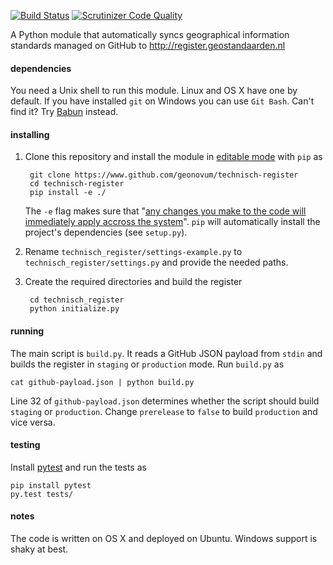 [![Build Status](https://travis-ci.org/Geonovum/technisch-register.svg?branch=master)](https://travis-ci.org/Geonovum/technisch-register)
[![Scrutinizer Code Quality](https://scrutinizer-ci.com/g/Geonovum/technisch-register/badges/quality-score.png?b=master)](https://scrutinizer-ci.com/g/Geonovum/technisch-register/?branch=master)

A Python module that automatically syncs geographical information standards managed on GitHub to http://register.geostandaarden.nl

#### dependencies

You need a Unix shell to run this module. Linux and OS X have one by default. If you have installed `git` on Windows you can use `Git Bash`. Can't find it? Try [Babun](http://babun.github.io/) instead.

#### installing

1. Clone this repository and install the module in [editable mode](https://pip.pypa.io/en/latest/reference/pip_install/?highlight=editable#editable-installs) with `pip` as

        git clone https://www.github.com/geonovum/technisch-register
        cd technisch-register
        pip install -e ./

    The `-e` flag makes sure that "[any changes you make to the code will immediately apply accross the system](http://stackoverflow.com/a/24000174)". `pip` will automatically install the project's dependencies (see `setup.py`).

2. Rename `technisch_register/settings-example.py` to `technisch_register/settings.py` and provide the needed paths.

3. Create the required directories and build the register

        cd technisch_register
        python initialize.py

#### running

The main script is `build.py`. It reads a GitHub JSON payload from `stdin` and builds the register in `staging` or `production` mode. Run `build.py` as

    cat github-payload.json | python build.py

Line 32 of `github-payload.json` determines whether the script should build `staging` or  `production`. Change `prerelease` to `false` to build `production` and vice versa.

#### testing

Install [pytest](http://pytest.org/latest/) and run the tests as

    pip install pytest
    py.test tests/

#### notes

The code is written on OS X and deployed on Ubuntu. Windows support is shaky at best. 
